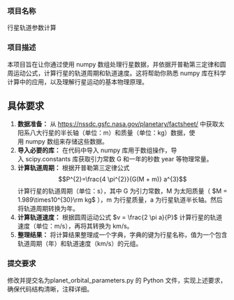 ### 项目名称
行星轨道参数计算
### 项目描述
本项目旨在让你通过使用 numpy 数组处理行星数据，并依据开普勒第三定律和圆周运动公式，计算行星的轨道周期和轨道速度。这将帮助你熟悉 numpy 库在科学计算中的应用，以及理解行星运动的基本物理原理。
## 具体要求
1. **数据准备：** 从 https://nssdc.gsfc.nasa.gov/planetary/factsheet/ 中获取太阳系八大行星的半长轴（单位：m）和质量（单位：kg）数据，使用 numpy 数组来存储这些数据。
2. **导入必要的库：** 在代码中导入 numpy 库用于数组操作，导入 scipy.constants 库获取引力常数 G 和一年的秒数 year 等物理常量。
3. **计算轨道周期：** 根据开普勒第三定律公式 $$P^{2}=\frac{4 \pi^{2}}{G(M + m)} a^{3}$$ 计算行星的轨道周期（单位：s），其中 G 为引力常数，M 为太阳质量（ $M = 1.989\times10^{30}\rm kg$ ），m 为行星质量，a 为行星轨道半长轴。然后将轨道周期转换为年。
4. **计算轨道速度：** 根据圆周运动公式 $v = \frac{2 \pi a}{P}$ 计算行星的轨道速度（单位：m/s），再将其转换为 km/s。
5. **整理结果：** 将计算结果整理成一个字典，字典的键为行星名称，值为一个包含轨道周期（年）和轨道速度（km/s）的元组。

### 提交要求
修改并提交名为planet_orbital_parameters.py 的 Python 文件，实现上述要求，确保代码结构清晰，注释详细。
